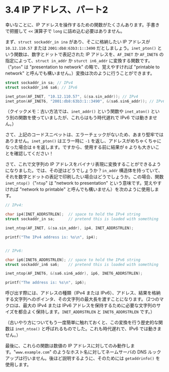 # 3.4 IP アドレス、パート2

幸いなことに、IP アドレスを操作するための関数がたくさんあります。手書きで把握して `<<` 演算子で `long` に詰め込む必要はありません。

まず、`struct sockaddr_in ina` があり、そこに格納したい IP アドレスが `10.12.110.57` または `2001:db8:63b3:1::3490` だとしましょう。`inet_pton()` という関数は、数字とドットで表記された IP アドレスを、`AF_INET` か `AF_INET6` の指定によって、`struct in_addr` か `sturct in6_addr` に変換する関数です。（"`pton`" は "presentation to network" の略で、覚えやすければ "printable to network" と呼んでも構いません。）変換は次のように行うことができます。

```c
struct sockaddr_in sa; // IPv4
struct sockaddr_in6 sa6; // IPv6

inet_pton(AF_INET, "10.12.110.57", &(sa.sin_addr)); // IPv4
inet_pton(AF_INET6, "2001:db8:63b3:1::3490", &(sa6.sin6_addr)); // IPv6
```

（クイックメモ：古い方法では、`inet_addr()` という関数や `inet_aton()` という別の関数を使っていましたが、これらはもう時代遅れで IPv6 では動きません。）

さて、上記のコードスニペットは、エラーチェックがないため、あまり堅牢ではありません。`inet_pton()` はエラー時に `-1` を返し、アドレスがめちゃくちゃになった場合は `0` を返します。ですから、使用する前に結果が `0` よりも大きいことを確認してください！

さて、これで文字列の IP アドレスをバイナリ表現に変換することができるようになりました。では、その逆はどうでしょうか？`in_addr` 構造体を持っていて、それを数字とドットの表記で印刷したい場合はどうでしょうか。この場合、関数 `inet_ntop()`（"`ntop`" は "network to presentation" という意味です。覚えやすければ "network to printable" と呼んでも構いません）を次のように使用します。

```c
// IPv4:

char ip4[INET_ADDRSTRLEN];  // space to hold the IPv4 string
struct sockaddr_in sa;      // pretend this is loaded with something

inet_ntop(AF_INET, &(sa.sin_addr), ip4, INET_ADDRSTRLEN);

printf("The IPv4 address is: %s\n", ip4);


// IPv6:

char ip6[INET6_ADDRSTRLEN]; // space to hold the IPv6 string
struct sockaddr_in6 sa6;    // pretend this is loaded with something

inet_ntop(AF_INET6, &(sa6.sin6_addr), ip6, INET6_ADDRSTRLEN);

printf("The address is: %s\n", ip6);
```

呼び出す際には、アドレスの種類（IPv4 または IPv6）、アドレス、結果を格納する文字列へのポインタ、その文字列の最大長を渡すことになります。（2つのマクロは、最大の IPv4 または IPv6 アドレスを保持するために必要な文字列のサイズを都合よく保持します。`INET_ADDRSTRLEN` と `INET6_ADDRSTRLEN` です。）

（古いやり方についてもう一度簡単に触れておくと、この変換を行う歴史的な関数は `inet_ntoa()` と呼ばれるものでした。これも時代遅れで、IPv6 では動きません。）

最後に、これらの関数は数値の IP アドレスに対してのみ動作します。"`www.example.com`" のようなホスト名に対してネームサーバの DNS ルックアップは行いません。後ほど説明するように、そのためには `getaddrinfo()` を使用します。
